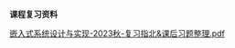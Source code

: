 <!-- tabs:start -->
**课程复习资料**

[嵌入式系统设计与实现-2023秋-复习指北&课后习题整理.pdf](https://gh.hitcs.cc/https://raw.githubusercontent.com/HIT-OpenCS/CS_Courses/main/计算机科学与技术/嵌入式系统设计与实现/课程复习资料/嵌入式系统设计与实现-2023秋-复习指北&课后习题整理.pdf)

<!-- tabs:end -->